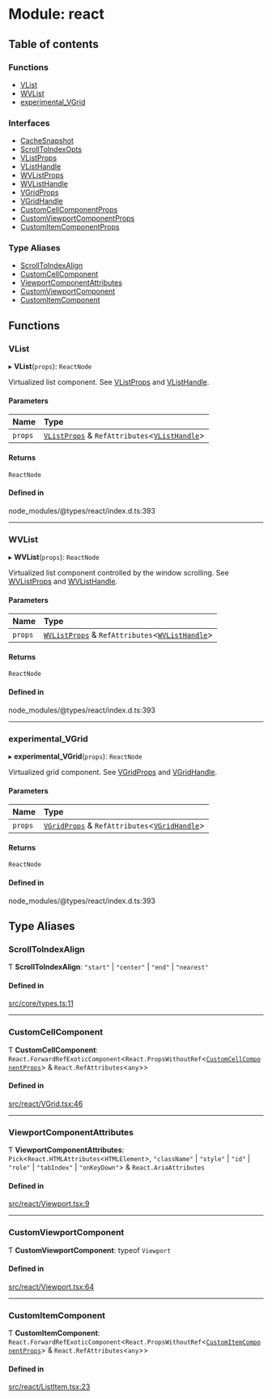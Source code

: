# Module: react

## Table of contents

### Functions

- [VList](react.md#vlist)
- [WVList](react.md#wvlist)
- [experimental\_VGrid](react.md#experimental_vgrid)

### Interfaces

- [CacheSnapshot](../interfaces/react.CacheSnapshot.md)
- [ScrollToIndexOpts](../interfaces/react.ScrollToIndexOpts.md)
- [VListProps](../interfaces/react.VListProps.md)
- [VListHandle](../interfaces/react.VListHandle.md)
- [WVListProps](../interfaces/react.WVListProps.md)
- [WVListHandle](../interfaces/react.WVListHandle.md)
- [VGridProps](../interfaces/react.VGridProps.md)
- [VGridHandle](../interfaces/react.VGridHandle.md)
- [CustomCellComponentProps](../interfaces/react.CustomCellComponentProps.md)
- [CustomViewportComponentProps](../interfaces/react.CustomViewportComponentProps.md)
- [CustomItemComponentProps](../interfaces/react.CustomItemComponentProps.md)

### Type Aliases

- [ScrollToIndexAlign](react.md#scrolltoindexalign)
- [CustomCellComponent](react.md#customcellcomponent)
- [ViewportComponentAttributes](react.md#viewportcomponentattributes)
- [CustomViewportComponent](react.md#customviewportcomponent)
- [CustomItemComponent](react.md#customitemcomponent)

## Functions

### VList

▸ **VList**(`props`): `ReactNode`

Virtualized list component. See [VListProps](../interfaces/react.VListProps.md) and [VListHandle](../interfaces/react.VListHandle.md).

#### Parameters

| Name | Type |
| :------ | :------ |
| `props` | [`VListProps`](../interfaces/react.VListProps.md) & `RefAttributes`\<[`VListHandle`](../interfaces/react.VListHandle.md)\> |

#### Returns

`ReactNode`

#### Defined in

node_modules/@types/react/index.d.ts:393

___

### WVList

▸ **WVList**(`props`): `ReactNode`

Virtualized list component controlled by the window scrolling. See [WVListProps](../interfaces/react.WVListProps.md) and [WVListHandle](../interfaces/react.WVListHandle.md).

#### Parameters

| Name | Type |
| :------ | :------ |
| `props` | [`WVListProps`](../interfaces/react.WVListProps.md) & `RefAttributes`\<[`WVListHandle`](../interfaces/react.WVListHandle.md)\> |

#### Returns

`ReactNode`

#### Defined in

node_modules/@types/react/index.d.ts:393

___

### experimental\_VGrid

▸ **experimental_VGrid**(`props`): `ReactNode`

Virtualized grid component. See [VGridProps](../interfaces/react.VGridProps.md) and [VGridHandle](../interfaces/react.VGridHandle.md).

#### Parameters

| Name | Type |
| :------ | :------ |
| `props` | [`VGridProps`](../interfaces/react.VGridProps.md) & `RefAttributes`\<[`VGridHandle`](../interfaces/react.VGridHandle.md)\> |

#### Returns

`ReactNode`

#### Defined in

node_modules/@types/react/index.d.ts:393

## Type Aliases

### ScrollToIndexAlign

Ƭ **ScrollToIndexAlign**: ``"start"`` \| ``"center"`` \| ``"end"`` \| ``"nearest"``

#### Defined in

[src/core/types.ts:11](https://github.com/inokawa/virtua/blob/735e8bf3/src/core/types.ts#L11)

___

### CustomCellComponent

Ƭ **CustomCellComponent**: `React.ForwardRefExoticComponent`\<`React.PropsWithoutRef`\<[`CustomCellComponentProps`](../interfaces/react.CustomCellComponentProps.md)\> & `React.RefAttributes`\<`any`\>\>

#### Defined in

[src/react/VGrid.tsx:46](https://github.com/inokawa/virtua/blob/735e8bf3/src/react/VGrid.tsx#L46)

___

### ViewportComponentAttributes

Ƭ **ViewportComponentAttributes**: `Pick`\<`React.HTMLAttributes`\<`HTMLElement`\>, ``"className"`` \| ``"style"`` \| ``"id"`` \| ``"role"`` \| ``"tabIndex"`` \| ``"onKeyDown"``\> & `React.AriaAttributes`

#### Defined in

[src/react/Viewport.tsx:9](https://github.com/inokawa/virtua/blob/735e8bf3/src/react/Viewport.tsx#L9)

___

### CustomViewportComponent

Ƭ **CustomViewportComponent**: typeof `Viewport`

#### Defined in

[src/react/Viewport.tsx:64](https://github.com/inokawa/virtua/blob/735e8bf3/src/react/Viewport.tsx#L64)

___

### CustomItemComponent

Ƭ **CustomItemComponent**: `React.ForwardRefExoticComponent`\<`React.PropsWithoutRef`\<[`CustomItemComponentProps`](../interfaces/react.CustomItemComponentProps.md)\> & `React.RefAttributes`\<`any`\>\>

#### Defined in

[src/react/ListItem.tsx:23](https://github.com/inokawa/virtua/blob/735e8bf3/src/react/ListItem.tsx#L23)
